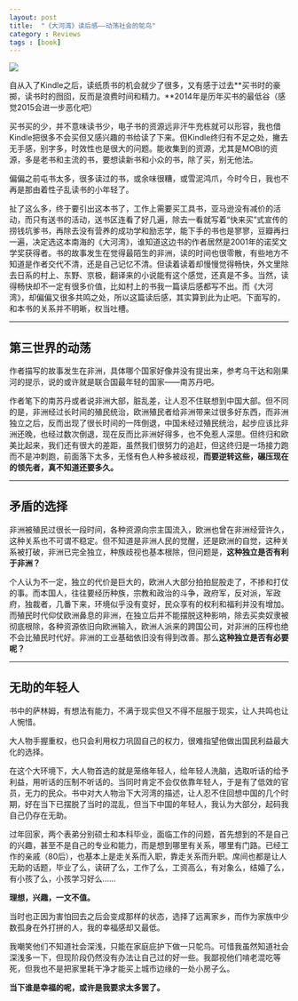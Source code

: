 ```yaml
---
layout: post
title:  "《大河湾》读后感——动荡社会的鸵鸟"
category : Reviews
tags : [book]
---
```







![](http://img5.douban.com/lpic/s27349877.jpg)


自从入了Kindle之后，读纸质书的机会就少了很多，又有感于过去**买书时的豪掷，读书时的囫囵，反而是浪费时间和精力。**2014年是历年买书的最低谷（感觉2015会进一步恶化吧）

买书买的少，并不意味读书少，电子书的资源远非汗牛充栋就可以形容，我也借Kindle把很多不会买但又感兴趣的书给读了下来。但Kindle终归有不足之处，撇去无手感，别字多，时效性也是很大的问题。能收集到的资源，尤其是MOBI的资源，多是老书和主流的书，要想读新书和小众的书，除了买，别无他法。

偏偏之前屯书太多，很多读过的书，或余味很糟，或雪泥鸿爪，今时今日，我也不再是那由着性子乱读书的小年轻了。

扯了这么多，终于要引出这本书了，工作上需要买工具书，亚马逊没有减价的活动，而只有送书的活动，送书区连看了好几遍，除去一看就写着“快来买”式宣传的捞钱坑爹书，再除去没有营养的成功学和励志学，能下手的书也是寥寥，豆瓣再扫一遍，决定选这本南海的《大河湾》，谁知道这边书的作者居然是2001年的诺奖文学奖获得者。书的故事发生在觉得最陌生的非洲，读的时间也很零散，有些地方不知道是作者交代不清，还是自己记忆不清。但读着读着却慢慢觉得畅快，外文里除去日系的村上、东野、京极，翻译来的小说能有这个感觉，还真是不多。当然，读得畅快却不一定有很多价值，比如村上的书我一篇读后感都写不出。而《大河湾》，却偏偏又很多共鸣之处，所以这篇读后感，其实算到此为止吧。下面写的，和本书的关系并不明晰，权当吐槽。

---

## 第三世界的动荡 ##

作者描写的故事发生在非洲，具体哪个国家好像并没有提出来，参考乌干达和刚果河的提示，说的或许就是联合国最年轻的国家——南苏丹吧。

作者笔下的南苏丹或者说非洲大部，脏乱差，让人忍不住联想到中国大部。但不同的是，非洲经过长时间的殖民统治，欧洲殖民者给非洲带来过很多好东西，而非洲独立之后，反而出现了很长时间的一阵倒退，中国未经过殖民统治，起步应该比非洲还晚，也经过数次倒退，现在反而比非洲好得多，也不免惹人深思。但终归和欧美比起来，我们还有很大的差距，虽然我们很努力的追赶，但这终归是一场接力跑而不是冲刺跑，前面落下太多，无怪有色人种多被歧视，**而要逆转这些，碾压现在的领先者，真不知道还要多久。**

---

## 矛盾的选择 ##

非洲被殖民过很长一段时间，各种资源向宗主国流入，欧洲也曾在非洲经营许久，这种关系也不可谓不稳定。但不知道是非洲人民的觉醒，还是欧洲的自觉，这种关系被打破，非洲已完全独立，种族歧视也基本根除，但问题是，**这种独立是否有利于非洲？**

个人认为不一定，独立的代价是巨大的，欧洲人大部分拍拍屁股走了，不掺和打仗的事。而本国人，往往要经历种族，宗教和政治的斗争，政府军，反对派，军政府，独裁者，几番下来，环境似乎没有变好，民众享有的权利和福利并没有增加。而殖民时代仰仗欧洲鼻息的非洲，在独立后并不能摆脱这种影响，除去买卖奴隶被彻底根除，各种资源依旧向欧洲输入，欧洲人派来的跨国公司，对非洲的压榨也绝不会比殖民时代好。非洲的工业基础依旧没有得到改善。那么**这种独立是否有必要呢？**



---


## 无助的年轻人 ##

书中的萨林姆，有想法有能力，不满于现实但又不得不屈服于现实，让人共鸣也让人惋惜。

大人物手握重权，也只会利用权力巩固自己的权力，很难指望他做出国民利益最大化的选择。

在这个大环境下，大人物首选的就是笼络年轻人，给年轻人洗脑，选取听话的给予利益，用听话的压制不听话的。当同时肯定不会仅依靠年轻人，于是有了低效的官员，无力的民众。书中对大人物治下大河湾的描述，让人忍不住回想中国的几个时期，好在当下已摆脱了当时的混乱，但当下中国的年轻人，我认为大部分，起码我自己仍存在无助。

过年回家，两个表弟分别硕士和本科毕业，面临工作的问题，首先想到的不是自己的兴趣，甚至不是自己的专业和能力，而是想到哪里有关系，哪里有门路。已经工作的亲戚（80后），也基本上是走关系而入职，靠走关系而升职。席间也都是让人无助的话题，毕业了么，读研了么，工作了么，工资高么，有对象么，结婚了么，有小孩了么，小孩学习好么……

**理想，兴趣，一文不值。**

当时也正因为害怕回去之后会变成那样的状态，选择了远离家乡，而作为家族中少数孤身在外打拼的人，我的幸福感却又最低。

我嘲笑他们不知道社会深浅，只能在家庭庇护下做一只鸵鸟。可惜我虽然知道社会深浅多一下，但现阶段仍然没有办法让自己过的好一些。我鄙视他们啃老混吃等死，但我也不是把家里耗干净才能买上城市边缘的一处小房子么。

**当下谁是幸福的呢，或许是我要求太多罢了。**

